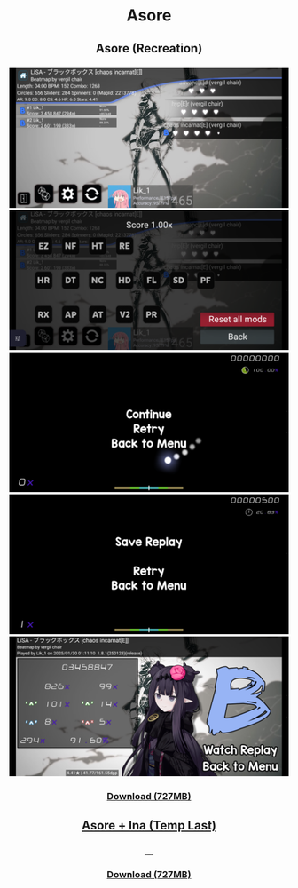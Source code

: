 <div align=center>
  <h1 align=center>Asore</h1>
  <h2>Asore (Recreation)</h2>
  <h3>
    <img src="https://github.com/75efb6/osu-droid-skins-repo/blob/dev/player-skins/asore/images/skins/asore-recreation/map-selection.png">
    <img src="https://github.com/75efb6/osu-droid-skins-repo/blob/dev/player-skins/asore/images/skins/asore-recreation/mod-selection.png">
    <img src="https://github.com/75efb6/osu-droid-skins-repo/blob/dev/player-skins/asore/images/skins/asore-recreation/pause.png">
    <img src="https://github.com/75efb6/osu-droid-skins-repo/blob/dev/player-skins/asore/images/skins/asore-recreation/you-failed.png">
    <img src="https://github.com/75efb6/osu-droid-skins-repo/blob/dev/player-skins/asore/images/skins/asore-recreation/results.png">
  </h3>
  <h3><a href=https://files.catbox.moe/6ey0p1.zip>Download (727MB)</h3>

  <h2>Asore + Ina (Temp Last)</h2>
  <h3>
    <img src="">
    <img src="">
    <img src="">
    <img src="">
    <img src="">
  </h3>
  <h3><a href=https://files.catbox.moe/ieax9d.zip>Download (727MB)</h3>
</div>
